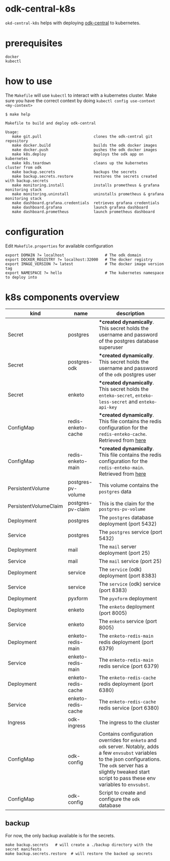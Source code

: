# odk-central-k8s

`okd-central-k8s` helps with deploying [odk-central](https://github.com/getodk/central) to kubernetes.

# prerequisites

```
docker
kubectl
```

# how to use

The `Makefile` will use `kubectl` to interact with a kubernetes cluster. 
Make sure you have the correct context by doing `kubectl config use-context <my-context>`


```
$ make help
                                                                                  
Makefile to build and deploy odk-central                                          
                                                                                  
Usage:                                                                            
   make git.pull                       clones the odk-central git repository
   make docker.build                   builds the odk docker images
   make docker.push                    pushes the odk docker images
   make k8s.deploy                     deploys the odk app on kubernetes
   make k8s.teardown                   cleans up the kubernetes cluster from odk
   make backup.secrets                 backups the secrets
   make backup.secrets.restore         restores the secrets created with backup.secrets
   make monitoring.install             installs prometheus & grafana monitoring stack
   make monitoring.uninstall           uninstalls prometheus & grafana monitoring stack
   make dashboard.grafana.credentials  retrieves grafana credentials
   make dashboard.grafana              launch grafana dashboard
   make dashboard.prometheus           launch prometheus dashboard
```
# configuration

Edit `Makefile.properties` for available configuration

```
export DOMAIN ?= localhost                  # The odk domain
export DOCKER_REGISTRY ?= localhost:32000   # The docker registry
export IMAGE_VERSION ?= latest              # The docker image version tag
export NAMESPACE ?= hello                   # The kubernetes namespace to deploy into
```

# k8s components overview

|kind|name|description|
|----|----|-----------|
|Secret|postgres|__*created dynamically__. This secret holds the username and password of the postgres database superuser|
|Secret|postgres-odk|__*created dynamically__. This secret holds the username and password of the `odk` postgres user|
|Secret|enketo|__*created dynamically__. This secret holds the `enteko-secret`, `enteko-less-secret` and `enteko-api-key`|
|ConfigMap|redis-enketo-cache|__*created dynamically__. This file contains the redis configuration for the `redis-enteko-cache`. Retrieved from [here](https://raw.githubusercontent.com/getodk/central/master/files/enketo/redis-enketo-cache.conf)|
|ConfigMap|redis-enketo-main|__*created dynamically__. This file contains the redis configuration for the `redis-enteko-main`.  Retrieved from [here](https://raw.githubusercontent.com/getodk/central/master/files/enketo/redis-enketo-main.conf)|
|PersistentVolume|postgres-pv-volume|This volume contains the `postgres` data|
|PersistentVolumeClaim|postgres-pv-claim|This is the claim for the `postgres-pv-volume`|
|Deployment|postgres|The `postgres` database deployment (port 5432)|
|Service|postgres|The `postgres` service (port 5432)|
|Deployment|mail|The `mail` server deployment (port 25)|
|Service|mail|The `mail` service (port 25)|
|Deployment|service| The `service` (odk) deployment (port 8383)|
|Service|service| The `service` (odk) service (port 8383)|
|Deployment|pyxform|The `pyxform` deployment|
|Deployment|enketo|The `enketo` deployment (port 8005)|
|Service|enketo|The `enketo` service (port 8005)|
|Deployment|enketo-redis-main|The `enketo-redis-main` redis deployment (port 6379)|
|Service|enketo-redis-main|The `enketo-redis-main` redis service (port 6379)|
|Deployment|enketo-redis-cache|The `enketo-redis-cache` redis deployment (port 6380)|
|Service|enketo-redis-cache|The `enketo-redis-cache` redis service  (port 6380)|
|Ingress|odk-ingress|The ingress to the cluster|
|ConfigMap|odk-config|Contains configuration overrides for `enketo` and `odk` server. Notably, adds a few `envsubst` variables to the json configurations. The `odk` server has a slightly tweaked start script to pass these env variables to `envsubst`. |
|ConfigMap|odk-config|Script to create and configure the `odk` database|

## backup

For now, the only backup available is for the secrets.

```
make backup.secrets   # will create a ./backup directory with the secret manifests
make backup.secrets.restore  # will restore the backed up secrets
```

